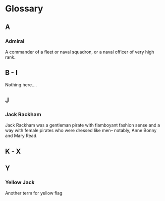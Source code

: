# Glossary

## A

### Admiral

A commander of a fleet or naval squadron, or a naval officer of very high rank.

## B - I

Nothing here....

## J

### Jack Rackham

Jack Rackham was a gentleman pirate with flamboyant fashion sense and a way with female pirates who were dressed like men– notably, Anne Bonny and Mary Read.


## K - X

## Y

### Yellow Jack

Another term for yellow flag

